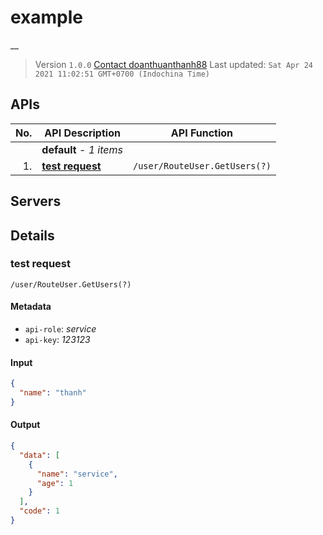 # example
__


> Version `1.0.0`
> [Contact doanthuanthanh88](mailto:doanthuanthanh88@gmail.com)
> Last updated: `Sat Apr 24 2021 11:02:51 GMT+0700 (Indochina Time)`

## APIs

|No.  | API Description | API Function |
|---: | ---- | ---- |
|  | __default__ - _1 items_ |  |
|1.| [**test request**](#1) | `/user/RouteUser.GetUsers(?)` |
## Servers
## Details
### **test request**

`/user/RouteUser.GetUsers(?)`

#### Metadata
- `api-role`: *service*
- `api-key`: *123123*
#### Input
```json
{
  "name": "thanh"
}
```
#### Output
```json
{
  "data": [
    {
      "name": "service",
      "age": 1
    }
  ],
  "code": 1
}
```